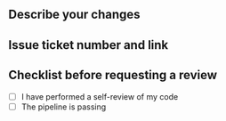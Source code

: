## Describe your changes

## Issue ticket number and link

## Checklist before requesting a review

- [ ] I have performed a self-review of my code
- [ ] The pipeline is passing
